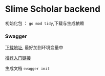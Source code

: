 # Slime Scholar backend



初始化包 ： `go mod tidy`,下载与生成依赖 







### Swagger

[下载地址](https://github.com/go-swagger/go-swagger/releases/tag/v0.27.0), 最好加到环境变量中

[推荐入门链接](https://www.jianshu.com/p/4875b5ac9feb)

生成文档 `swagger init`

